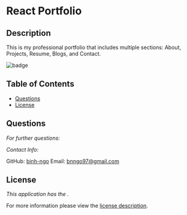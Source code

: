 # React Portfolio
  
## Description
  
  This is my professional portfolio that includes multiple sections: About, Projects, Resume, Blogs, and Contact. 
  

![badge](https://img.shields.io/badge/license--blue)
## Table of Contents
  * [Questions](#questions)
  * [License](#license)
      

        
  ## Questions
        
  *For further questions:*

     
    
  *Contact Info:*
    
  GitHub: [binh-ngo](https://github.com/binh-ngo)
  Email: [bnngo97@gmail.com](mailto:bnngo97@gmail.com)
      
  ## License
        
  *This application has the .*
        
  For more information please view the [license description]().
    
